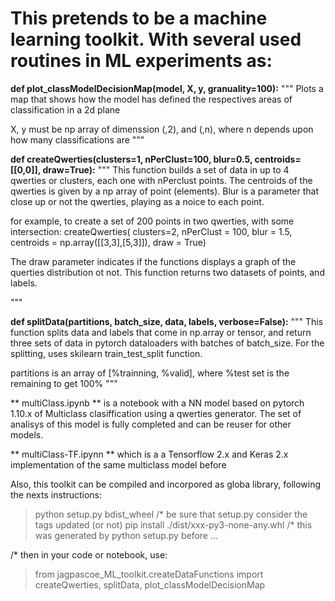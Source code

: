 # This pretends to be a machine learning toolkit. With several used routines in ML experiments as:

**def plot_classModelDecisionMap(model, X, y, granuality=100):**
  """
  Plots a map that shows how the model has defined the respectives areas of classification in a 2d plane

  X, y must be np array of dimenssion (,2), and (,n), where n depends upon how many classifications are
  """

**def createQwerties(clusters=1, nPerClust=100, blur=0.5, centroids=[[0,0]],  draw=True):**
  """
  This function builds a set of data in up to 4 qwerties or clusters, each one with nPerclust points.
  The centroids of the qwerties is given by a np array of point (elements). Blur is a parameter that close up or not the qwerties,
  playing as a noice to each point.

   for example, to create a set of 200 points in two qwerties, with some intersection:
  createQwerties( clusters=2,
                   nPerClust = 100,
                  blur = 1.5,
                  centroids = np.array([[3,3],[5,3]]),
                  draw = True)
  
  The draw parameter indicates if the functions displays a graph of the querties distribution ot not.
  This function returns two datasets of points, and labels.
  
  """

**def splitData(partitions, batch_size, data, labels, verbose=False):**
  """
  This function splits data and labels that come in np.array or tensor, and return three sets of data in
  pytorch dataloaders with batches of batch_size. For the splitting, uses skilearn train_test_split function.

  partitions is an array of [%trainning, %valid], where %test set is the remaining to get 100%
  """

** multiClass.ipynb ** is a notebook with a NN model based on pytorch 1.10.x of Multiclass clasiffication using a qwerties generator. The set of analisys of this model is fully completed and can be reuser for other models.

** multiClass-TF.ipynn ** which is a a Tensorflow 2.x and Keras 2.x implementation of the same multiclass model before

Also, this toolkit can be compiled and incorpored as globa library, following the nexts instructions:
> python setup.py bdist_wheel
/* be sure that setup.py consider the tags updated (or not)
> pip install ./dist/xxx-py3-none-any.whl /* this was generated by python setup.py before
...

/* then in your code or notebook, use:
> from jagpascoe_ML_toolkit.createDataFunctions import createQwerties, splitData, plot_classModelDecisionMap



